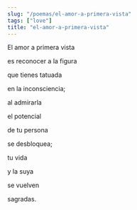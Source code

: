 ```yaml
---
slug: "/poemas/el-amor-a-primera-vista"
tags: ["love"]
title: "el-amor-a-primera-vista"
---
```

El amor a primera vista

es reconocer a la figura

que tienes tatuada

en la inconsciencia;

al admirarla

el potencial

de tu persona

se desbloquea;

tu vida

y la suya

se vuelven

sagradas.